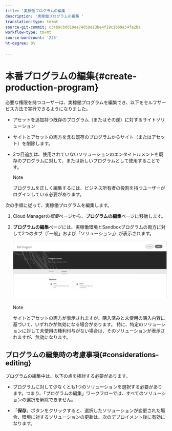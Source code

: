 ```yaml
---
title: '実稼働プログラムの編集 '
description: '実稼働プログラムの編集 '
translation-type: tm+mt
source-git-commit: c34b9cbd019ee74059e13be4f19c1bb9a54fa2ba
workflow-type: tm+mt
source-wordcount: '228'
ht-degree: 0%

---
```



# 本番プログラムの編集{#create-production-program}

必要な権限を持つユーザーは、実稼働プログラムを編集でき、以下をセルフサービス方法で実行できるようになりました。

* アセットを追加持つ既存のプログラム（またはその逆）に対するサイトソリューション
* サイトとアセットの両方を含む既存のプログラムからサイト（またはアセット）を削除します。
* 2つ目追加は、使用されていないソリューションのエンタイトルメントを既存のプログラムに対して、または新しいプログラムとして使用することです。

   >[!NOTE]
   >プログラムを正しく編集するには、ビジネス所有者の役割を持つユーザーがログインしている必要があります。

次の手順に従って、実稼働プログラムを編集します。

1. Cloud Managerの&#x200B;*概要*&#x200B;ページから、**プログラムの編集**&#x200B;ページに移動します。

1. **プログラムの編集**&#x200B;ページには、実稼働環境とSandboxプログラムの両方に対して2つのタブ（「一般」および「ソリューション」）が表示されます。

   ![](assets/edit-program.png)

   >[!NOTE]
   >サイトとアセットの両方が表示されますが、購入済みと未使用の購入内容に基づいて、いずれかが無効になる場合があります。 特に、特定のソリューションに対して未使用の権利付与がない場合は、そのソリューションが表示されますが、無効になります。

## プログラムの編集時の考慮事項{#considerations-editing}

プログラムの編集中は、以下の点を検討する必要があります。

* プログラムに対して少なくとも1つのソリューションを選択する必要があります。つまり、「プログラムの編集」ワークフローでは、すべてのソリューションの選択を解除できません。

* 「**保存**」ボタンをクリックすると、選択したソリューションが変更された場合、環境に対するソリューションの更新は、次のデプロイメント後に有効になります。